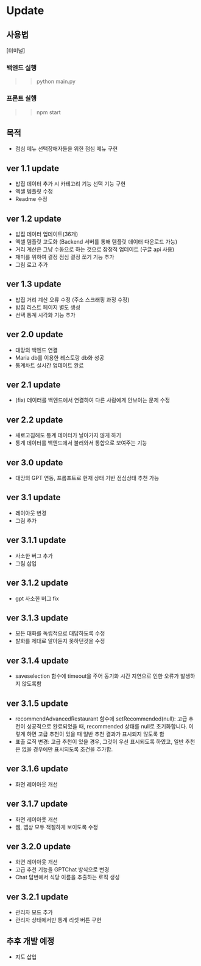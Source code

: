 # Update

## 사용법

[터미널]
### 백엔드 실행
>> python main.py
### 프론트 실행
>> npm start

## 목적
- 점심 메뉴 선택장애자들을 위한 점심 메뉴 구현

## ver 1.1 update
- 밥집 데이터 추가 시 카테고리 기능 선택 기능 구현
- 엑셀 템플릿 수정
- Readme 수정

## ver 1.2 update
- 밥집 데이터 업데이트(36개)
- 엑셀 템플릿 고도화 (Backend 서버를 통해 템플릿 데이터 다운로드 가능)
- 거리 계산은 그냥 수동으로 하는 것으로 잠정적 업데이트 (구글 api 사용)
- 재미를 위하여 결정 점심 결정 쪼기 기능 추가
- 그림 로고 추가

## ver 1.3 update
- 밥집 거리 계산 오류 수정 (주소 스크래핑 과정 수정)
- 밥집 리스트 페이지 별도 생성
- 선택 통계 시각화 기능 추가

## ver 2.0 update
- 대망의 백엔드 연결
- Maria db를 이용한 레스토랑 db화 성공
- 통계차트 실시간 업데이트 완료

## ver 2.1 update
- (fix) 데이터를 백엔드에서 연결하여 다른 사람에게 안보이는 문제 수정

## ver 2.2 update
- 새로고침해도 통계 데이터가 날아가지 않게 하기
- 통계 데이터를 백엔드에서 불러와서 통합으로 보여주는 기능

## ver 3.0 update
- 대망의 GPT 연동, 프롬프트로 현재 상태 기반 점심상태 추천 가능

## ver 3.1 update
- 레이아웃 변경
- 그림 추가

## ver 3.1.1 update
- 사소한 버그 추가
- 그림 삽입

## ver 3.1.2 update
- gpt 사소한 버그 fix

## ver 3.1.3 update
- 모든 대화를 독립적으로 대답하도록 수정
- 발화를 제대로 알아듣지 못하던것을 수정

## ver 3.1.4 update
- saveselection 함수에 timeout을 주어 동기화 시간 지연으로 인한 오류가 발생하지 않도록함

## ver 3.1.5 update
- recommendAdvancedRestaurant 함수에 
setRecommended(null): 고급 추천이 성공적으로 완료되었을 때,
recommended 상태를 null로 초기화합니다. 이렇게 하면 고급 추천이 있을 때 일반 추천 결과가 표시되지 않도록 함
- 표출 로직 변경: 고급 추천이 있을 경우, 그것이 우선 표시되도록 하였고, 일반 추천은 없을 경우에만 표시되도록 조건을 추가함.

## ver 3.1.6 update
- 화면 레이아웃 개선

## ver 3.1.7 update
- 화면 레이아웃 개선
- 웹, 앱상 모두 적절하게 보이도록 수정

## ver 3.2.0 update
- 화면 레이아웃 개선
- 고급 추천 기능을 GPTChat 방식으로 변경
- Chat 답변에서 식당 이름을 추출하는 로직 생성

## ver 3.2.1 update
- 관리자 모드 추가
- 관리자 상태에서만 통계 리셋 버튼 구현

## 추후 개발 예정
- 지도 삽입